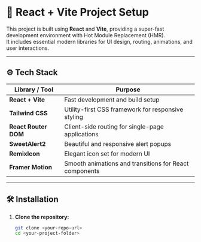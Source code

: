 # 🎨 React + Vite Project Setup

This project is built using **React** and **Vite**, providing a super-fast development environment with Hot Module Replacement (HMR).  
It includes essential modern libraries for UI design, routing, animations, and user interactions.

---

## ⚙️ Tech Stack

| Library / Tool | Purpose |
|-----------------|----------|
| **React + Vite** | Fast development and build setup |
| **Tailwind CSS** | Utility-first CSS framework for responsive styling |
| **React Router DOM** | Client-side routing for single-page applications |
| **SweetAlert2** | Beautiful and responsive alert popups |
| **RemixIcon** | Elegant icon set for modern UI |
| **Framer Motion** | Smooth animations and transitions for React components |

---

## 🛠️ Installation

1. **Clone the repository:**
   ```bash
   git clone <your-repo-url>
   cd <your-project-folder>
